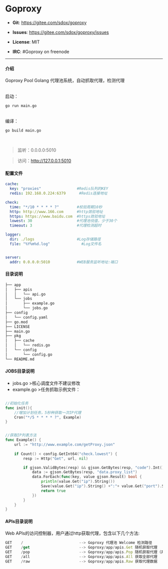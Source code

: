 # Goproxy

* <strong>Git</strong>: <a href="https://gitee.com/sdox/goproxy">https://gitee.com/sdox/goproxy</a>

* <strong>Issues</strong>: <a href="https://gitee.com/sdox/goproxy/issues">https://gitee.com/sdox/goproxy/issues</a>

* <strong>License</strong>: MIT

* <strong>IRC</strong>: #Goproxy on freenode

___

#### 介绍
Goproxy Pool 
Golang 代理池系统，自动抓取代理，检测代理

<br />
启动：

```go run main.go```

<br />
编译：

```go build main.go```

<br />

>监听：0.0.0.0:5010

>访问：http://127.0.0.1:5010


#### 配置文件

```yaml
cache:
  key: "proxies"                #Redis队列的KEY
  redis: 192.168.0.224:6379      #Redis连接地址

check:
  time: "*/10 * * * * ?"        #校验周期10秒
  http: http://www.166.com      #http效验地址
  https: https://www.baidu.com  #https效验地址
  lowest: 30                    #代理池伐值，少于30个
  timeout: 3                    #代理检测超时

logger:
  dir: ./logs                   #Log存储路径
  file: "%Y%m%d.log"              #Log文件名


server:
  addr: 0.0.0.0:5010            #WEB服务监听地址:端口      
```

  

  
#### 目录说明
```bash
├── app
│   ├── apis
│   │   └── api.go
│   └── jobs
│       ├── example.go
│       └── jobs.go
├── config
│   └── config.yaml
├── go.mod
├── LICENSE
├── main.go
├── pkg
│   ├── cache
│   │   └── redis.go
│   └── config
│       └── config.go
└── README.md
```

#### JOBS目录说明
* jobs.go >核心调度文件不建议修改
* example.go >任务抓取示例文件：

```go

//初始化任务
func init(){
	//增加计划任务，5秒种获取一次IP代理
	Cron("*/5 * * * * ?", Example)
}


//获取IP列表方法
func Example() {
	url := "http://www.example.com/getProxy.json"	
	
	if Count() < config.GetInt64("check.lowest") {
		resp := Http("Get", url, nil)

		if gjson.ValidBytes(resp) && gjson.GetBytes(resp, "code").Int() == 10001 {
			data := gjson.GetBytes(resp, "data.proxy_list")
			data.ForEach(func(key, value gjson.Result) bool {
				println(value.Get("ip").String()) 
				Save(value.Get("ip").String() +":"+ value.Get("port").String(), value.String(), value.Get("timeout").Int())
				return true
			})
		}
	}	
}

```

#### APIs目录说明
Web APIs的访问控制器，用户通过http获取代理，包含以下几个方法:  <br />

```javascript
GET    /                         --> Goproxy 代理池 Welcome 检测路径
GET    /get                      --> Goproxy/app/apis.Get 随机获取代理
GET    /pop                      --> Goproxy/app/apis.Pop 随机获取代理（并删除）
GET    /all                      --> Goproxy/app/apis.All 获取全部代理
GET    /raw                      --> Goproxy/app/apis.Raw 获取代理数据
```
